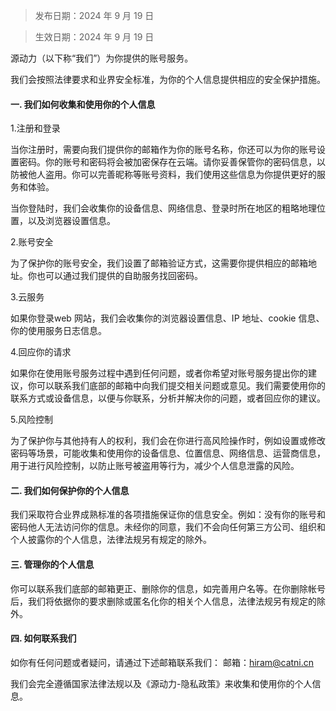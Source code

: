 > 发布日期：2024 年 9 月 19 日

> 生效日期：2024 年 9 月 19 日

源动力（以下称“我们”）为你提供的账号服务。

我们会按照法律要求和业界安全标准，为你的个人信息提供相应的安全保护措施。

#### 一. 我们如何收集和使用你的个人信息

1.注册和登录

  当你注册时，需要向我们提供你的邮箱作为你的账号名称，你还可以为你的账号设置密码。你的账号和密码将会被加密保存在云端。请你妥善保管你的密码信息，以防被他人盗用。你可以完善昵称等账号资料，我们使用这些信息为你提供更好的服务和体验。
  
  当你登陆时，我们会收集你的设备信息、网络信息、登录时所在地区的粗略地理位置，以及浏览器设置信息。

2.账号安全

  为了保护你的账号安全，我们设置了邮箱验证方式，这需要你提供相应的邮箱地址。你也可以通过我们提供的自助服务找回密码。

3.云服务

  如果你登录web 网站，我们会收集你的浏览器设置信息、IP 地址、cookie 信息、你的使用服务日志信息。

4.回应你的请求

  如果你在使用账号服务过程中遇到任何问题，或者你希望对账号服务提出你的建议，你可以联系我们底部的邮箱中向我们提交相关问题或意见。我们需要使用你的联系方式或设备信息，以便与你联系，分析并解决你的问题，或者回应你的建议。

5.风险控制

  为了保护你与其他持有人的权利，我们会在你进行高风险操作时，例如设置或修改密码等场景，可能收集和使用你的设备信息、位置信息、网络信息、运营商信息，用于进行风险控制，以防止账号被盗用等行为，减少个人信息泄露的风险。

#### 二. 我们如何保护你的个人信息

我们采取符合业界成熟标准的各项措施保证你的信息安全。例如：没有你的账号和密码他人无法访问你的信息。未经你的同意，我们不会向任何第三方公司、组织和个人披露你的个人信息，法律法规另有规定的除外。

#### 三. 管理你的个人信息

你可以联系我们底部的邮箱更正、删除你的信息，如完善用户名等。在你删除帐号后，我们将依据你的要求删除或匿名化你的相关个人信息，法律法规另有规定的除外。

#### 四. 如何联系我们

如你有任何问题或者疑问，请通过下述邮箱联系我们：
邮箱：hiram@catni.cn

我们会完全遵循国家法律法规以及《源动力-隐私政策》来收集和使用你的个人信息。